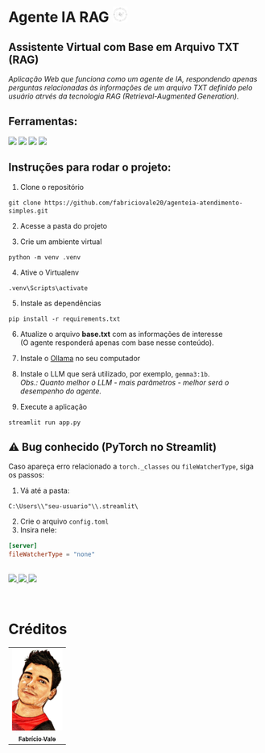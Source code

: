 # Agente IA RAG <img src="./images/profile.png" width="30px;" alt="Foto do Fabrício Vale"/><br>

## **Assistente Virtual com Base em Arquivo TXT (RAG)**
*Aplicação Web que funciona como um agente de IA, respondendo apenas perguntas relacionadas às informações de um arquivo TXT definido pelo usuário atrvés da tecnologia RAG (Retrieval-Augmented Generation).*

## Ferramentas:
<div style="display: inline_block">
  <img src="https://img.shields.io/badge/Python-14354C?style=for-the-badge&logo=python&logoColor=white" />
  <img src="https://img.shields.io/badge/Streamlit-FF4B4B?style=for-the-badge&logo=streamlit&logoColor=white" />
  <img src="https://img.shields.io/badge/-HuggingFace-FDEE21?style=for-the-badge&logo=HuggingFace&logoColor=black" />
  <img src="https://img.shields.io/badge/langchain-1C3C3C?style=for-the-badge&logo=langchain&logoColor=white" />
</div>

## Instruções para rodar o projeto:
1. Clone o repositório
```
git clone https://github.com/fabriciovale20/agenteia-atendimento-simples.git
```

2. Acesse a pasta do projeto

3. Crie um ambiente virtual
```
python -m venv .venv
```

4. Ative o Virtualenv
```
.venv\Scripts\activate
```

5. Instale as dependências
```
pip install -r requirements.txt
```

6. Atualize o arquivo **base.txt** com as informações de interesse  
(O agente responderá apenas com base nesse conteúdo).

7. Instale o [Ollama](https://ollama.com/download/linux) no seu computador

8. Instale o LLM que será utilizado, por exemplo, `gemma3:1b`.<br>
*Obs.: Quanto melhor o LLM - mais parâmetros - melhor será o desempenho do agente.*

9. Execute a aplicação
```
streamlit run app.py
```

## ⚠️ Bug conhecido (PyTorch no Streamlit)
Caso apareça erro relacionado a `torch._classes` ou `fileWatcherType`, siga os passos:

1. Vá até a pasta:
```
C:\Users\\"seu-usuario"\\.streamlit\
```

2. Crie o arquivo `config.toml`
3. Insira nele:
```toml
[server]
fileWatcherType = "none"
```

<br>
<div style="display: inline_block">
<a href="https://portfolio-fabriciovale.vercel.app" target="_blank">
  <img src="https://img.shields.io/badge/-Portf%C3%B3lio-brown?style=for-the-badge&logo=true" target="_blank">
</a>
<a href="https://www.linkedin.com/in/fabrício-vale-6713b998/" target="_blank">
  <img src="https://img.shields.io/badge/-LinkedIn-%230077B5?style=for-the-badge&logo=linkedin&logoColor=white" target="_blank">
</a>
<a href="https://github.com/fabriciovale20" target="_blank">
  <img src="https://img.shields.io/badge/GitHub-100000?style=for-the-badge&logo=github&logoColor=white" target="_blank">
</a>
</div>
<br>
<br>

# Créditos
<table>
  <tr>
    <td align="center">
      <a href="https://github.com/fabriciovale20">
        <img src="./images/photo-profile.png" width="100px;" alt="Foto do Fabrício Vale"/><br>
        <sub>
          <b>Fabrício Vale</b>
        </sub>
      </a>
    </td>
  </tr>
</table>
